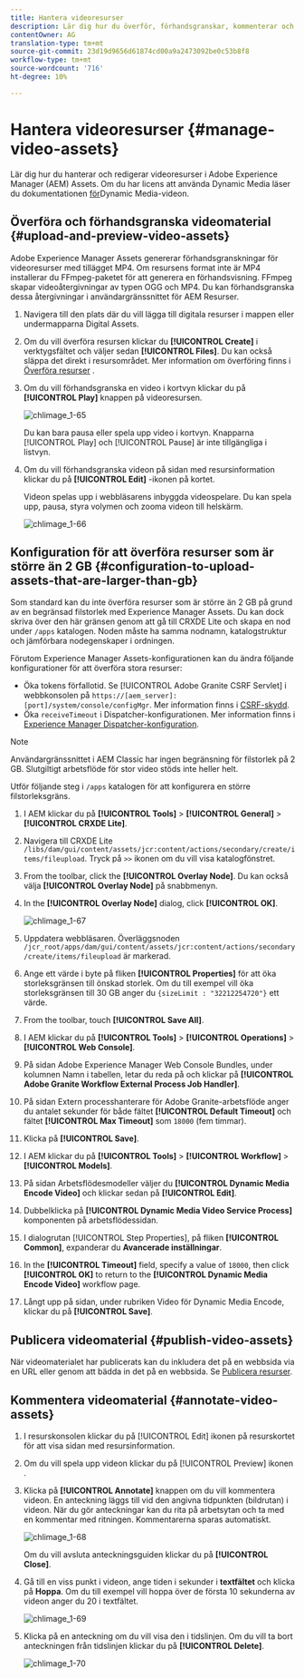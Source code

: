 ```yaml
---
title: Hantera videoresurser
description: Lär dig hur du överför, förhandsgranskar, kommenterar och publicerar videomaterial.
contentOwner: AG
translation-type: tm+mt
source-git-commit: 23d19d9656d61874cd00a9a2473092be0c53b8f8
workflow-type: tm+mt
source-wordcount: '716'
ht-degree: 10%

---
```



# Hantera videoresurser {#manage-video-assets}

Lär dig hur du hanterar och redigerar videoresurser i Adobe Experience Manager (AEM) Assets. Om du har licens att använda Dynamic Media läser du dokumentationen [för](/help/assets/video.md)Dynamic Media-videon.

## Överföra och förhandsgranska videomaterial {#upload-and-preview-video-assets}

Adobe Experience Manager Assets genererar förhandsgranskningar för videoresurser med tillägget MP4. Om resursens format inte är MP4 installerar du FFmpeg-paketet för att generera en förhandsvisning. FFmpeg skapar videoåtergivningar av typen OGG och MP4. Du kan förhandsgranska dessa återgivningar i användargränssnittet för AEM Resurser.

1. Navigera till den plats där du vill lägga till digitala resurser i mappen eller undermapparna Digital Assets.
1. Om du vill överföra resursen klickar du **[!UICONTROL Create]** i verktygsfältet och väljer sedan **[!UICONTROL Files]**. Du kan också släppa det direkt i resursområdet. Mer information om överföring finns i [Överföra resurser](managing-assets-touch-ui.md#uploading-assets) .
1. Om du vill förhandsgranska en video i kortvyn klickar du på **[!UICONTROL Play]** knappen på videoresursen.

   ![chlimage_1-65](assets/chlimage_1-201.png)

   Du kan bara pausa eller spela upp video i kortvyn. Knapparna [!UICONTROL Play] och [!UICONTROL Pause] är inte tillgängliga i listvyn.

1. Om du vill förhandsgranska videon på sidan med resursinformation klickar du på **[!UICONTROL Edit]** -ikonen på kortet.

   Videon spelas upp i webbläsarens inbyggda videospelare. Du kan spela upp, pausa, styra volymen och zooma videon till helskärm.

   ![chlimage_1-66](assets/chlimage_1-202.png)

## Konfiguration för att överföra resurser som är större än 2 GB {#configuration-to-upload-assets-that-are-larger-than-gb}

Som standard kan du inte överföra resurser som är större än 2 GB på grund av en begränsad filstorlek med Experience Manager Assets. Du kan dock skriva över den här gränsen genom att gå till CRXDE Lite och skapa en nod under `/apps` katalogen. Noden måste ha samma nodnamn, katalogstruktur och jämförbara nodegenskaper i ordningen.

Förutom Experience Manager Assets-konfigurationen kan du ändra följande konfigurationer för att överföra stora resurser:

* Öka tokens förfallotid. Se [!UICONTROL Adobe Granite CSRF Servlet] i webbkonsolen på `https://[aem_server]:[port]/system/console/configMgr`. Mer information finns i [CSRF-skydd](/help/sites-developing/csrf-protection.md).
* Öka `receiveTimeout` i Dispatcher-konfigurationen. Mer information finns i [Experience Manager Dispatcher-konfiguration](https://docs.adobe.com/content/help/en/experience-manager-dispatcher/using/configuring/dispatcher-configuration.html#renders-options).

>[!NOTE]
>
>Användargränssnittet i AEM Classic har ingen begränsning för filstorlek på 2 GB. Slutgiltigt arbetsflöde för stor video stöds inte heller helt.

Utför följande steg i `/apps` katalogen för att konfigurera en större filstorleksgräns.

1. I AEM klickar du på **[!UICONTROL Tools]** > **[!UICONTROL General]** > **[!UICONTROL CRXDE Lite]**.
1. Navigera till CRXDE Lite `/libs/dam/gui/content/assets/jcr:content/actions/secondary/create/items/fileupload`. Tryck på `>>` ikonen om du vill visa katalogfönstret.
1. From the toolbar, click the **[!UICONTROL Overlay Node]**. Du kan också välja **[!UICONTROL Overlay Node]** på snabbmenyn.
1. In the **[!UICONTROL Overlay Node]** dialog, click **[!UICONTROL OK]**.

   ![chlimage_1-67](assets/chlimage_1-203.png)

1. Uppdatera webbläsaren. Överläggsnoden `/jcr_root/apps/dam/gui/content/assets/jcr:content/actions/secondary/create/items/fileupload` är markerad.
1. Ange ett värde i byte på fliken **[!UICONTROL Properties]** för att öka storleksgränsen till önskad storlek. Om du till exempel vill öka storleksgränsen till 30 GB anger du `{sizeLimit : "32212254720"}` ett värde.

1. From the toolbar, touch **[!UICONTROL Save All]**.
1. I AEM klickar du på **[!UICONTROL Tools]** > **[!UICONTROL Operations]** > **[!UICONTROL Web Console]**.
1. På sidan Adobe Experience Manager Web Console Bundles, under kolumnen Namn i tabellen, letar du reda på och klickar på **[!UICONTROL Adobe Granite Workflow External Process Job Handler]**.
1. På sidan Extern processhanterare för Adobe Granite-arbetsflöde anger du antalet sekunder för både fältet **[!UICONTROL Default Timeout]** och fältet **[!UICONTROL Max Timeout]** som `18000` (fem timmar).
1. Klicka på **[!UICONTROL Save]**.
1. I AEM klickar du på **[!UICONTROL Tools]** > **[!UICONTROL Workflow]** > **[!UICONTROL Models]**.
1. På sidan Arbetsflödesmodeller väljer du **[!UICONTROL Dynamic Media Encode Video]** och klickar sedan på **[!UICONTROL Edit]**.
1. Dubbelklicka på **[!UICONTROL Dynamic Media Video Service Process]** komponenten på arbetsflödessidan.
1. I dialogrutan [!UICONTROL Step Properties], på fliken **[!UICONTROL Common]**, expanderar du **Avancerade inställningar**.
1. In the **[!UICONTROL Timeout]** field, specify a value of `18000`, then click **[!UICONTROL OK]** to return to the **[!UICONTROL Dynamic Media Encode Video]** workflow page.
1. Långt upp på sidan, under rubriken Video för Dynamic Media Encode, klickar du på **[!UICONTROL Save]**.

## Publicera videomaterial {#publish-video-assets}

När videomaterialet har publicerats kan du inkludera det på en webbsida via en URL eller genom att bädda in det på en webbsida. Se [Publicera resurser](/help/assets/publishing-dynamicmedia-assets.md).

## Kommentera videomaterial {#annotate-video-assets}

1. I resurskonsolen klickar du på [!UICONTROL Edit] ikonen på resurskortet för att visa sidan med resursinformation.
1. Om du vill spela upp videon klickar du på [!UICONTROL Preview] ikonen .
1. Klicka på **[!UICONTROL Annotate]** knappen om du vill kommentera videon. En anteckning läggs till vid den angivna tidpunkten (bildrutan) i videon. När du gör anteckningar kan du rita på arbetsytan och ta med en kommentar med ritningen. Kommentarerna sparas automatiskt.

   ![chlimage_1-68](assets/chlimage_1-204.png)

   Om du vill avsluta anteckningsguiden klickar du på **[!UICONTROL Close]**.

1. Gå till en viss punkt i videon, ange tiden i sekunder i **textfältet** och klicka på **Hoppa**. Om du till exempel vill hoppa över de första 10 sekunderna av videon anger du 20 i textfältet.

   ![chlimage_1-69](assets/chlimage_1-205.png)

1. Klicka på en anteckning om du vill visa den i tidslinjen. Om du vill ta bort anteckningen från tidslinjen klickar du på **[!UICONTROL Delete]**.

   ![chlimage_1-70](assets/chlimage_1-206.png)
